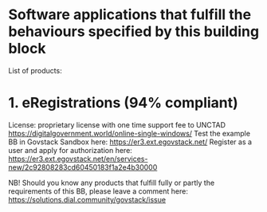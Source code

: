 # Software applications that fulfill the behaviours specified by this building block

List of products:
# 1. eRegistrations (94% compliant)
License: proprietary license with one time support fee to UNCTAD https://digitalgovernment.world/online-single-windows/ 
Test the example BB in Govstack Sandbox here: https://er3.ext.egovstack.net/ Register as a user and apply for authorization here: https://er3.ext.egovstack.net/en/services-new/2c92808283cd60450183f1a2e4b30000



NB! Should you know any products that fulfill fully or partly the requirements of this BB, please leave a comment here: https://solutions.dial.community/govstack/issue

